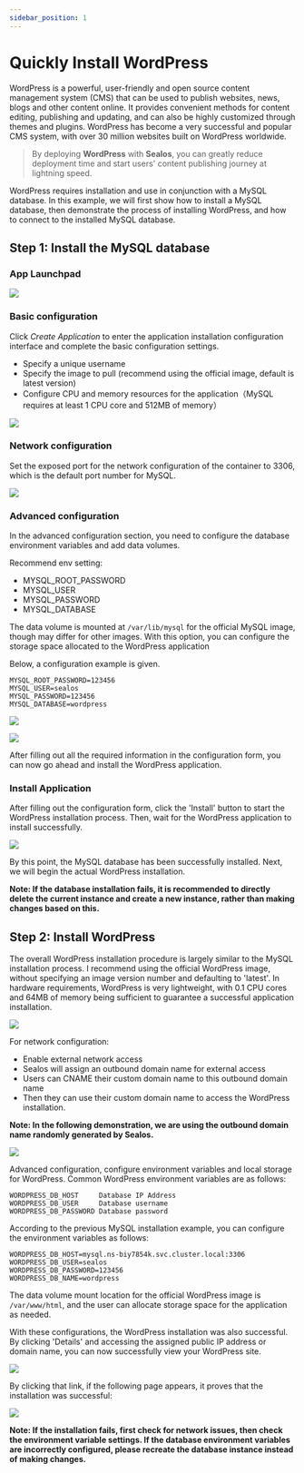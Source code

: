 ```yaml
---
sidebar_position: 1
---
```


# Quickly Install WordPress

WordPress is a powerful, user-friendly and open source content management system (CMS) that can be used to publish websites, news, blogs and other content online. It provides convenient methods for content editing, publishing and updating, and can also be highly customized through themes and plugins. WordPress has become a very successful and popular CMS system, with over 30 million websites built on WordPress worldwide.

> By deploying **WordPress** with **Sealos**, you can greatly reduce deployment time and start users' content publishing journey at lightning speed.

WordPress requires installation and use in conjunction with a MySQL database. In this example, we will first show how to install a MySQL database, then demonstrate the process of installing WordPress, and how to connect to the installed MySQL database.

## Step 1: Install the MySQL database

### App Launchpad

![](./images/image-20230531215519853.png)

### Basic configuration

Click *Create Application* to enter the application installation configuration interface and complete the basic configuration settings.

- Specify a unique username
- Specify the image to pull (recommend using the official image, default is latest version)
- Configure CPU and memory resources for the application（MySQL requires at least 1 CPU core and 512MB of memory）

![](D:/sealos/docs/4.0/docs/examples/wordpress/images/image-20230531215812925.png)

### Network configuration

Set the exposed port for the network configuration of the container to 3306, which is the default port number for MySQL.

![](./images/image-20230531220157623.png)

### Advanced configuration

In the advanced configuration section, you need to configure the database environment variables and add data volumes.

Recommend env setting:

- MYSQL_ROOT_PASSWORD
- MYSQL_USER
- MYSQL_PASSWORD
- MYSQL_DATABASE

The data volume is mounted at `/var/lib/mysql` for the official MySQL image, though may differ for other images. With this option, you can configure the storage space allocated to the WordPress application

Below, a configuration example is given.

```Plain
MYSQL_ROOT_PASSWORD=123456    
MYSQL_USER=sealos
MYSQL_PASSWORD=123456
MYSQL_DATABASE=wordpress
```

![](./images/image-20230531220308544.png)

![](./images/image-20230531220549563.png)

After filling out all the required information in the configuration form, you can now go ahead and install the WordPress application.

### Install Application

After filling out the configuration form, click the 'Install' button to start the WordPress installation process. Then, wait for the WordPress application to install successfully.

![](./images/image-20230531220713237.png)

By this point, the MySQL database has been successfully installed. Next, we will begin the actual WordPress installation.

**Note: If the database installation fails, it is recommended to directly delete the current instance and create a new instance, rather than making changes based on this.**

## Step 2: Install WordPress

The overall WordPress installation procedure is largely similar to the MySQL installation process. I recommend using the official WordPress image, without specifying an image version number and defaulting to 'latest'. In hardware requirements, WordPress is very lightweight, with 0.1 CPU cores and 64MB of memory being sufficient to guarantee a successful application installation.

![](./images/image-20230531220826831.png)

For network configuration:

- Enable external network access
- Sealos will assign an outbound domain name for external access
- Users can CNAME their custom domain name to this outbound domain name
- Then they can use their custom domain name to access the WordPress installation.

**Note: In the following demonstration, we are using the outbound domain name randomly generated by Sealos.**

![](./images/image-20230531220939116.png)

Advanced configuration, configure environment variables and local storage for WordPress. Common WordPress environment variables are as follows:

```Plain
WORDPRESS_DB_HOST     Database IP Address
WORDPRESS_DB_USER     Database username
WORDPRESS_DB_PASSWORD Database password
```

According to the previous MySQL installation example, you can configure the environment variables as follows:

```Plain
WORDPRESS_DB_HOST=mysql.ns-biy7854k.svc.cluster.local:3306
WORDPRESS_DB_USER=sealos
WORDPRESS_DB_PASSWORD=123456
WORDPRESS_DB_NAME=wordpress
```

The data volume mount location for the official WordPress image is `/var/www/html`, and the user can allocate storage space for the application as needed.

With these configurations, the WordPress installation was also successful. By clicking 'Details' and accessing the assigned public IP address or domain name, you can now successfully view your WordPress site.

![](./images/image-20230531221323316.png)

By clicking that link, if the following page appears, it proves that the installation was successful:

![](./images/image-20230531231028666.png)

**Note: If the installation fails, first check for network issues, then check the environment variable settings. If the database environment variables are incorrectly configured, please recreate the database instance instead of making changes.**

